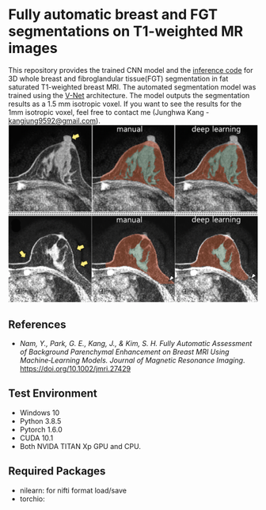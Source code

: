 # Fully automatic breast and FGT segmentations on T1-weighted MR images

This repository provides the trained CNN model and the [inference code](FGTSeg_test.ipynb) for 3D whole breast and fibroglandular tissue(FGT) segmentation in fat saturated T1-weighted breast MRI. The automated segmentation model was trained using the [V-Net](https://arxiv.org/abs/1606.04797) architecture. The model outputs the segmentation results as a 1.5 mm isotropic voxel. If you want to see the results for the 1mm isotropic voxel, feel free to contact me (Junghwa Kang - kangjung9592@gmail.com).
![](fig2.png)

## References

- *Nam, Y., Park, G. E., Kang, J., & Kim, S. H. Fully Automatic Assessment of Background Parenchymal Enhancement on Breast MRI Using Machine‐Learning Models. Journal of Magnetic Resonance Imaging*. https://doi.org/10.1002/jmri.27429


## Test Environment
- Windows 10
- Python 3.8.5
- Pytorch 1.6.0
- CUDA 10.1
- Both NVIDA TITAN Xp GPU and CPU.


## Required Packages
- nilearn: for nifti format load/save
- torchio: 